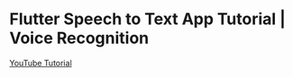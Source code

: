 # Flutter Speech to Text App Tutorial | Voice Recognition

[YouTube Tutorial](https://youtu.be/wDWoD1AaLu8)